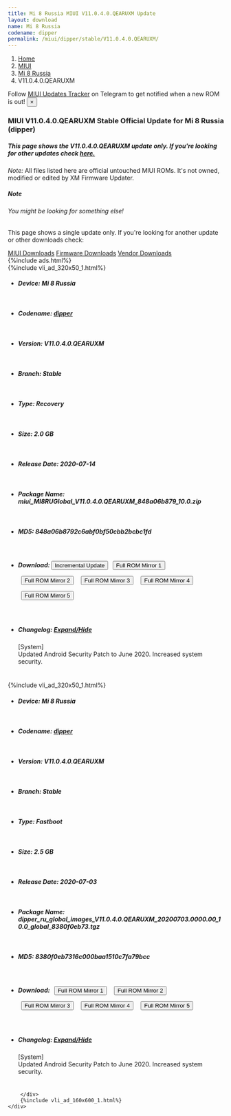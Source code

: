 ```yaml
---
title: Mi 8 Russia MIUI V11.0.4.0.QEARUXM Update
layout: download
name: Mi 8 Russia
codename: dipper
permalink: /miui/dipper/stable/V11.0.4.0.QEARUXM/
---
```

<nav aria-label="breadcrumb">
    <ol class="breadcrumb">
        <li class="breadcrumb-item"><a href="/">Home</a></li>
        <li class="breadcrumb-item"><a href="/miui/">MIUI</a></li>
        <li class="breadcrumb-item"><a href="/miui/dipper/">Mi 8 Russia</a></li>
        <li class="breadcrumb-item active" aria-current="page">V11.0.4.0.QEARUXM</li>
    </ol>
</nav>
<div class="alert alert-primary alert-dismissible fade show" role="alert">
    Follow <a href="https://t.me/MIUIUpdatesTracker" class="alert-link">MIUI Updates Tracker</a> on Telegram to get
    notified when a new ROM is out!
    <button type="button" class="close" data-dismiss="alert" aria-label="Close">
        <span aria-hidden="true">&times;</span>
    </button>
</div>
<div class="col-12 mx-auto">
    <h3 class="title bg-light p-2 rounded">MIUI V11.0.4.0.QEARUXM Stable Official Update for Mi 8 Russia (dipper)</h3>
    <h5>This page shows the V11.0.4.0.QEARUXM update only. If you're looking for other updates check
        <a href="/miui/dipper/">here.</a></h5>
    <p><i>Note: </i>All files listed here are official untouched MIUI ROMs.
        It's not owned, modified or edited by XM Firmware Updater.</p>
    <div class="card">
        <div class="card-body">
            <h5 class="card-title">Note</h5>
            <h6 class="card-subtitle mb-2 text-muted">You might be looking for something else!</h6>
            <p class="card-text">This page shows a single update only.
                If you're looking for another update or other downloads check:</p>
            <a href="/miui/" class="card-link">MIUI Downloads</a>
            <a href="/firmware/" class="card-link">Firmware Downloads</a>
            <a href="/vendor/" class="card-link">Vendor Downloads</a>
        </div>
    </div>
    {%include ads.html%}
    <div class="row justify-content-center">
        <div class="col-10" id="downloads">
                    <div class="card card-body">
            {%include vli_ad_320x50_1.html%}
            <ul class="list-unstyled">
                <li style="padding-bottom: 10px;">
                    <h5><b>Device: </b>Mi 8 Russia</h5>
                </li>
                <li style="padding-bottom: 10px;">
                    <h5><b>Codename: </b> <a href="/miui/dipper/" target="_blank">dipper</a> </h5>
                </li>
                <li style="padding-bottom: 10px;">
                    <h5><b>Version: </b>V11.0.4.0.QEARUXM</h5>
                </li>
                <li style="padding-bottom: 10px;">
                    <h5><b>Branch: </b>Stable</h5>
                </li>
                <li style="padding-bottom: 10px;">
                    <h5><b>Type: </b>Recovery</h5>
                </li>
                <li style="padding-bottom: 10px;">
                    <h5><b>Size: </b>2.0 GB</h5>
                </li>
                <li style="padding-bottom: 10px;">
                    <h5><b>Release Date: </b>2020-07-14</h5>
                </li>
                <li style="padding-bottom: 10px;">
                    <h5><b>Package Name: </b><span id="filename" class="text-dark">miui_MI8RUGlobal_V11.0.4.0.QEARUXM_848a06b879_10.0.zip</span></h5>
                </li>
                <li style="padding-bottom: 10px;">
                    <h5><b>MD5: </b><span id="md5" class="text-muted">848a06b8792c6abf0bf50cbb2bcbc1fd</span></h5>
                </li>
                <li style="padding-bottom: 10px;">
                    <h5><b>Download: </b><button type="button" id="incremental_download" class="btn btn-warning" onclick="window.open('https://bigota.d.miui.com/V11.0.4.0.QEARUXM/miui-blockota-dipper_ru_global-V11.0.3.0.QEARUXM-V11.0.4.0.QEARUXM-29d9dec06a-10.0.zip', '_blank');"><i class="fa fa-download"></i> Incremental Update</button> <button type="button" id="download" class="btn btn-primary" style="margin: 7px;" onclick="window.open('https://cdnorg.d.miui.com/V11.0.4.0.QEARUXM/miui_MI8RUGlobal_V11.0.4.0.QEARUXM_848a06b879_10.0.zip', '_blank');"><i class="fa fa-download"></i> Full ROM Mirror 1</button> <button type="button" id="download" class="btn btn-primary" style="margin: 7px;" onclick="window.open('https://bkt-sgp-miui-ota-update-alisgp.oss-ap-southeast-1.aliyuncs.com/V11.0.4.0.QEARUXM/miui_MI8RUGlobal_V11.0.4.0.QEARUXM_848a06b879_10.0.zip', '_blank');"><i class="fa fa-download"></i> Full ROM Mirror 2</button> <button type="button" id="download" class="btn btn-primary" style="margin: 7px;" onclick="window.open('https://bn.d.miui.com/V11.0.4.0.QEARUXM/miui_MI8RUGlobal_V11.0.4.0.QEARUXM_848a06b879_10.0.zip', '_blank');"><i class="fa fa-download"></i> Full ROM Mirror 3</button> <button type="button" id="download" class="btn btn-primary" style="margin: 7px;" onclick="window.open('https://bigota.d.miui.com/V11.0.4.0.QEARUXM/miui_MI8RUGlobal_V11.0.4.0.QEARUXM_848a06b879_10.0.zip', '_blank');"><i class="fa fa-download"></i> Full ROM Mirror 4</button> <button type="button" id="download" class="btn btn-primary" style="margin: 7px;" onclick="window.open('https://hugeota.d.miui.com/V11.0.4.0.QEARUXM/miui_MI8RUGlobal_V11.0.4.0.QEARUXM_848a06b879_10.0.zip', '_blank');"><i class="fa fa-download"></i> Full ROM Mirror 5</button></h5>
                </li>
                <li style="padding-bottom: 10px;">
                    <h5><b>Changelog: </b><a href="#dipper_1_changelog" data-toggle="collapse" role="button"
                            aria-expanded="false" aria-controls="dipper_1_changelog"> <i class="fa fa-arrow-down"
                                aria-hidden="true"></i> Expand/Hide</a></h5>
                    <div class="collapse" id="dipper_1_changelog">
                        <p id="changelog_text">[System]<br>Updated Android Security Patch to June 2020. Increased system security.</p>
                    </div>
                </li>
            </ul>
        </div>
        <div class="card card-body">
            {%include vli_ad_320x50_1.html%}
            <ul class="list-unstyled">
                <li style="padding-bottom: 10px;">
                    <h5><b>Device: </b>Mi 8 Russia</h5>
                </li>
                <li style="padding-bottom: 10px;">
                    <h5><b>Codename: </b> <a href="/miui/dipper/" target="_blank">dipper</a> </h5>
                </li>
                <li style="padding-bottom: 10px;">
                    <h5><b>Version: </b>V11.0.4.0.QEARUXM</h5>
                </li>
                <li style="padding-bottom: 10px;">
                    <h5><b>Branch: </b>Stable</h5>
                </li>
                <li style="padding-bottom: 10px;">
                    <h5><b>Type: </b>Fastboot</h5>
                </li>
                <li style="padding-bottom: 10px;">
                    <h5><b>Size: </b>2.5 GB</h5>
                </li>
                <li style="padding-bottom: 10px;">
                    <h5><b>Release Date: </b>2020-07-03</h5>
                </li>
                <li style="padding-bottom: 10px;">
                    <h5><b>Package Name: </b><span id="filename" class="text-dark">dipper_ru_global_images_V11.0.4.0.QEARUXM_20200703.0000.00_10.0_global_8380f0eb73.tgz</span></h5>
                </li>
                <li style="padding-bottom: 10px;">
                    <h5><b>MD5: </b><span id="md5" class="text-muted">8380f0eb7316c000baa1510c7fa79bcc</span></h5>
                </li>
                <li style="padding-bottom: 10px;">
                    <h5><b>Download: </b> <button type="button" id="download" class="btn btn-primary" style="margin: 7px;" onclick="window.open('https://cdnorg.d.miui.com/V11.0.4.0.QEARUXM/dipper_ru_global_images_V11.0.4.0.QEARUXM_20200703.0000.00_10.0_global_8380f0eb73.tgz', '_blank');"><i class="fa fa-download"></i> Full ROM Mirror 1</button> <button type="button" id="download" class="btn btn-primary" style="margin: 7px;" onclick="window.open('https://bkt-sgp-miui-ota-update-alisgp.oss-ap-southeast-1.aliyuncs.com/V11.0.4.0.QEARUXM/dipper_ru_global_images_V11.0.4.0.QEARUXM_20200703.0000.00_10.0_global_8380f0eb73.tgz', '_blank');"><i class="fa fa-download"></i> Full ROM Mirror 2</button> <button type="button" id="download" class="btn btn-primary" style="margin: 7px;" onclick="window.open('https://bn.d.miui.com/V11.0.4.0.QEARUXM/dipper_ru_global_images_V11.0.4.0.QEARUXM_20200703.0000.00_10.0_global_8380f0eb73.tgz', '_blank');"><i class="fa fa-download"></i> Full ROM Mirror 3</button> <button type="button" id="download" class="btn btn-primary" style="margin: 7px;" onclick="window.open('https://bigota.d.miui.com/V11.0.4.0.QEARUXM/dipper_ru_global_images_V11.0.4.0.QEARUXM_20200703.0000.00_10.0_global_8380f0eb73.tgz', '_blank');"><i class="fa fa-download"></i> Full ROM Mirror 4</button> <button type="button" id="download" class="btn btn-primary" style="margin: 7px;" onclick="window.open('https://hugeota.d.miui.com/V11.0.4.0.QEARUXM/dipper_ru_global_images_V11.0.4.0.QEARUXM_20200703.0000.00_10.0_global_8380f0eb73.tgz', '_blank');"><i class="fa fa-download"></i> Full ROM Mirror 5</button></h5>
                </li>
                <li style="padding-bottom: 10px;">
                    <h5><b>Changelog: </b><a href="#dipper_2_changelog" data-toggle="collapse" role="button"
                            aria-expanded="false" aria-controls="dipper_2_changelog"> <i class="fa fa-arrow-down"
                                aria-hidden="true"></i> Expand/Hide</a></h5>
                    <div class="collapse" id="dipper_2_changelog">
                        <p id="changelog_text">[System]<br>Updated Android Security Patch to June 2020. Increased system security.</p>
                    </div>
                </li>
            </ul>
        </div>

        </div>
        {%include vli_ad_160x600_1.html%}
    </div>
</div>
